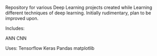 Repository for various Deep Learning projects created while Learning different techniques of deep learning. 
Initially rudimentary, plan to be improved upon.

Includes:

ANN
CNN

Uses: 
Tensorflow
Keras
Pandas
matplotlib

